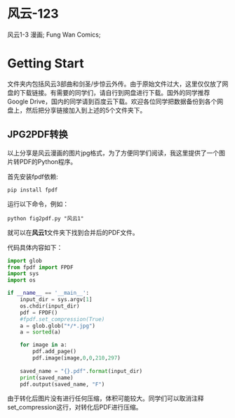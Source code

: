 # 风云-123
风云1-3 漫画; Fung Wan Comics;

# Getting Start

文件夹内包括风云3部曲和剑圣/步惊云外传。由于原始文件过大，这里仅仅放了网盘的下载链接。有需要的同学们，请自行到网盘进行下载。国外的同学推荐Google Drive，国内的同学请到百度云下载。欢迎各位同学把数据备份到各个网盘上，然后把分享链接加入到上述的5个文件夹下。

## JPG2PDF转换

以上分享是风云漫画的图片jpg格式，为了方便同学们阅读，我这里提供了一个图片转PDF的Python程序。


首先安装fpdf依赖:
```
pip install fpdf

```
运行以下命令，例如：
```
python fig2pdf.py "风云1"
```
就可以在**风云1**文件夹下找到合并后的PDF文件。


代码具体内容如下：

```python
import glob
from fpdf import FPDF
import sys
import os

if __name__ == '__main__':
    input_dir = sys.argv[1]
    os.chdir(input_dir)
    pdf = FPDF()
    #fpdf.set_compression(True)
    a = glob.glob("*/*.jpg")
    a = sorted(a)

    for image in a:
        pdf.add_page()
        pdf.image(image,0,0,210,297)
    
    saved_name = "{}.pdf".format(input_dir)
    print(saved_name)
    pdf.output(saved_name, "F")
```

由于转化后图片没有进行任何压缩，体积可能较大。同学们可以取消注释set_compression这行，对转化后PDF进行压缩。



